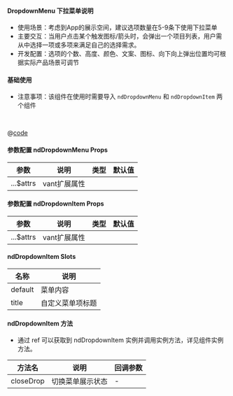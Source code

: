 #### DropdownMenu 下拉菜单说明

- 使用场景：考虑到App的展示空间，建议选项数量在5-9条下使用下拉菜单
- 主要交互：当用户点击某个触发图标/箭头时，会弹出一个项目列表，用户需从中选择一项或多项来满足自己的选择需求。
- 开发配置：选项的个数、高度、颜色、文案、图标、向下向上弹出位置均可根据实际产品场景可调节

#### 基础使用
- 注意事项：该组件在使用时需要导入 `ndDropdownMenu` 和 `ndDropdownItem` 两个组件

<br />

<common-code-format>
  <template #source>
    <APP-ndDropdownMenu-ndDropdownMenu></APP-ndDropdownMenu-ndDropdownMenu>
  </template>

  @[code](../.vuepress/components/APP/ndDropdownMenu/ndDropdownMenu.vue)

</common-code-format>


#### 参数配置 ndDropdownMenu Props

| 参数                    | 说明                       | 类型        | 默认值                                        |
| -------------------     | ------------------------  | ----------- | --------------------------------------------- |
| ...$attrs          | vant扩展属性 |  |             |

#### 参数配置 ndDropdownItem Props

| 参数                    | 说明                       | 类型        | 默认值                                        |
| -------------------     | ------------------------  | ----------- | --------------------------------------------- |
| ...$attrs          | vant扩展属性 |  |             |

#### ndDropdownItem Slots

| 名称                   | 说明                  |     
| -------------------     | ------------------------ |
| default          | 菜单内容 |
| title          | 自定义菜单项标题 |


#### ndDropdownItem 方法
- 通过 ref 可以获取到 ndDropdownItem 实例并调用实例方法，详见组件实例方法。

| 方法名     | 说明                                     | 回调参数            |
| ---------- | ---------------------------------------- | ------------------- |
| closeDrop          | 切换菜单展示状态 |       -       |



















